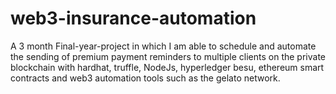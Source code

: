 # web3-insurance-automation
A 3 month Final-year-project in which I am able to schedule and automate the sending of premium payment reminders to multiple clients on the private blockchain with hardhat, truffle, NodeJs, hyperledger besu, ethereum smart contracts and web3 automation tools such as the gelato network.
